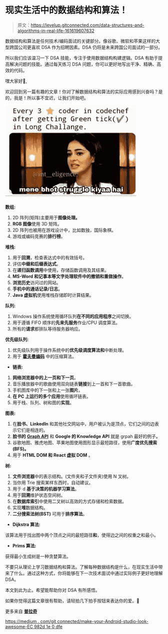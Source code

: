 # 现实生活中的数据结构和算法！

> 原文：<https://levelup.gitconnected.com/data-structures-and-algorithms-in-real-life-161619607632>

数据结构和算法是任何技术/编码面试的关键部分。像谷歌、微软和苹果这样的大型跨国公司更喜欢 DSA 作为招聘因素。DSA 仍将是未来跨国公司面试的一部分。

所以我们应该温习一下 DSA 技能，专注于使用数据结构构建逻辑。DSA 有助于提高解决问题的技能。通过每天练习 DSA 问题，你可以更好地写出干净、精确、高效的代码。

嘿大家好👋,

欢迎回到另一篇有趣的文章！你对了解数据结构和算法的实际应用感到兴奋吗？是的，我是！所以事不宜迟，让我们开始吧。

![](img/e92630608d9200803fc6228e51aedaf4.png)

**数组:**

1.  2D 阵列(矩阵)主要用于**图像处理。**
2.  **RGB 图像**使用 3D 矩阵。
3.  2D 阵列也被用在游戏设计中，比如数独，国际象棋。
4.  游戏或编码竞赛的**排行榜**。

**堆栈:**

1.  用于**回溯**，检查表达式中的有效括号。
2.  评估**中缀和后缀表达式**。
3.  在**递归函数调用**中使用，存储函数调用及其结果。
4.  **MS-Word 和记事本等文字处理软件中的撤销和重做操作**。
5.  **浏览历史**访问过的网站。
6.  **手机中的通话记录/日志**。
7.  **Java 虚拟机**使用堆栈存储即时计算结果。

**队列:**

1.  Windows 操作系统使用循环队列**在不同的应用程序**之间切换。
2.  用于遵循 FIFO 顺序的**先来先服务**作业/CPU 调度算法。
3.  所有的**请求**都排队等待服务器响应。

**优先级队列:**

1.  优先级队列用于操作系统中的**优先级调度算法和**中断处理。
2.  用于 [**霍夫曼编码**](https://www.programiz.com/dsa/huffman-coding) 中的压缩算法。

*   **链表:**

1.  **网络浏览器中的上一页和下一页**。
2.  音乐播放器中的歌曲使用双向链表**链接**到上一首和下一首歌曲。
3.  手机图库中的下一张和上一张**图片**。
4.  **在 PC 上运行的多个应用**使用循环链表。
5.  用于栈、队列、树和图的**实现**。

**图表:**

1.  在**脸书、LinkedIn** 和其他社交网站中，用户被认为是顶点，它们之间的边表示它们是相连的。
2.  **脸书的** [**Graph API**](https://developers.facebook.com/docs/graph-api/) 和 **Google 的 Knowledge API** 就是 grpah 最好的例子。
3.  谷歌地图、雅虎地图、苹果地图使用图形显示最短路径，使用**广度优先搜索(BFS)。**
4.  用于 **HTML DOM 和 React 虚拟 DOM** 。

**树:**

1.  **文件浏览器**中的表示结构。(文件夹和子文件夹)使用 N 叉树。
2.  当你用 Trie 搜索某样东西时，自动建议。
3.  用于 d **基于决策的机器学习算法**。
4.  用于**回溯**维护状态空间树。
5.  在**数据库索引**中使用二叉树以高效的方式存储和检索数据。
6.  实现**堆**数据结构。
7.  **二分搜索法树(BST)** 可用于**排序算法**。

*   **Dijkstra 算法:**

该算法用于找出图中两个顶点之间的最短路径**和**，使得边之间的权重之和最小。

*   **Prims 算法:**

获得最小生成树是一种贪婪算法。

不要只从理论上学习数据结构和算法。了解每种数据结构是什么，在现实生活中带来了什么。通过这种方式，你将能够在下一次技术面试中通过实际例子更好地理解 DSA。

本文到此为止。希望能帮助你对 DSA 有所感悟。

如果你觉得这篇文章很有帮助，请轻拍几下拍手按钮来表达你的爱。🙌

更多来自 [**普拉奇**](https://medium.com/@Prachi-Jamdade)

[https://medium . com/git connected/make-your-Android-studio-look-awesome-EC 982d 1e 0 dfe](https://medium.com/gitconnected/make-your-android-studio-look-awesome-ec982d1e0dfe)